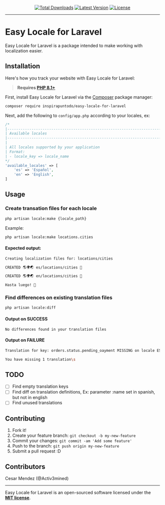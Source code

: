 <p align="center">
    <p align="center">
        <a href="https://packagist.org/packages/inspirapuntodo/easy-locale-for-laravel"><img alt="Total Downloads" src="https://img.shields.io/packagist/dt/inspirapuntodo/easy-locale-for-laravel"></a>
        <a href="https://packagist.org/packages/inspirapuntodo/easy-locale-for-laravel"><img alt="Latest Version" src="https://img.shields.io/packagist/v/inspirapuntodo/easy-locale-for-laravel"></a>
        <a href="https://packagist.org/packages/inspirapuntodo/easy-locale-for-laravel"><img alt="License" src="https://img.shields.io/github/license/inspirapuntodo/easy-locale-for-laravel"></a>
    </p>
</p>

------
# Easy Locale for Laravel
 
Easy Locale for Laravel is a package intended to make working with localization easier.

## Installation
 
Here's how you track your website with Easy Locale for Laravel:

> **Requires [PHP 8.1+](https://php.net/releases/)**

First, install Easy Locale for Laravel via the [Composer](https://getcomposer.org/) package manager:

```bash
composer require inspirapuntodo/easy-locale-for-laravel
```

Next, add the following to `config/app.php` according to your locales, ex:

```php
/*
|--------------------------------------------------------------------------
| Available locales
|--------------------------------------------------------------------------
|
| All locales supported by your application
| Format:
| - locale_key => locale_name
*/
'available_locales' => [
    'es' => 'Español',
    'en' => 'English',
]
```

## Usage
 
### Create transation files for each locale
```bash
php artisan locale:make {locale_path}
```

Example:
```bash
php artisan locale:make locations.cities
```

#### Expected output:
```bash
Creating localization files for: locations/cities

CREATED 🌎🌍🌏 es/locations/cities 🎉

CREATED 🌎🌍🌏 en/locations/cities 🎉

Hasta luego! 👋
```

### Find differences on existing translation files
```bash
php artisan locale:diff
```

#### Output on SUCCESS
```
No differences found in your translation files
```

#### Output on FAILURE
```bash
Translation for key: orders.status.pending_oayment MISSING on locale ES

You have missing 1 translation\s
```

## TODO

- [ ] Find empty translation keys
- [ ] Find diff on translation definitions, Ex: parameter :name set in spanish, but not in english
- [ ] Find unused translations

## Contributing
 
1. Fork it!
2. Create your feature branch: `git checkout -b my-new-feature`
3. Commit your changes: `git commit -am 'Add some feature'`
4. Push to the branch: `git push origin my-new-feature`
5. Submit a pull request :D
 
## Contributors
 
Cesar Mendez (@Activ3mined) 

---

Easy Locale for Laravel is an open-sourced software licensed under the **[MIT license](https://opensource.org/licenses/MIT)**.